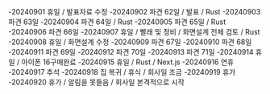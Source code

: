 -20240901 휴일 / 발표자료 수정
-20240902 파견 62일 / 발표 / Rust
-20240903 파견 63일
-20240904 파견 64일 / Rust
-20240905 파견 65일 / Rust
-20240906 파견 66일
-20240907 휴일 / 빨래 및 정비 / 화면설계 전체 검토 / Rust
-20240908 휴일 / 화면설계 수정
-20240909 파견 67일
-20240910 파견 68일
-20240911 파견 69일
-20240912 파견 70일
-20240913 파견 71일
-20240914 휴일 / 아이폰 16구매완료
-20240915 휴일 / Rust / Next.js
-20240916 연휴
-20240917 추석
-20240918 집 복귀 / 휴식 / 회사일 조금
-20240919 휴가
-20240920 휴가 / 알림을 못들음 / 회사일 본격적으로 시작

